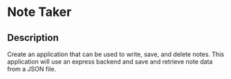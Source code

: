 # Note Taker

## Description

Create an application that can be used to write, save, and delete notes. This application will use an express backend and save and retrieve note data from a JSON file.

